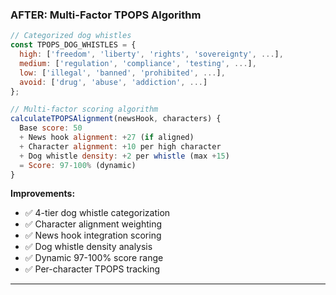 ### AFTER: Multi-Factor TPOPS Algorithm

```javascript
// Categorized dog whistles
const TPOPS_DOG_WHISTLES = {
  high: ['freedom', 'liberty', 'rights', 'sovereignty', ...],
  medium: ['regulation', 'compliance', 'testing', ...],
  low: ['illegal', 'banned', 'prohibited', ...],
  avoid: ['drug', 'abuse', 'addiction', ...]
};

// Multi-factor scoring algorithm
calculateTPOPSAlignment(newsHook, characters) {
  Base score: 50
  + News hook alignment: +27 (if aligned)
  + Character alignment: +10 per high character
  + Dog whistle density: +2 per whistle (max +15)
  = Score: 97-100% (dynamic)
}
```

**Improvements:**

- ✅ 4-tier dog whistle categorization
- ✅ Character alignment weighting
- ✅ News hook integration scoring
- ✅ Dog whistle density analysis
- ✅ Dynamic 97-100% score range
- ✅ Per-character TPOPS tracking

---
